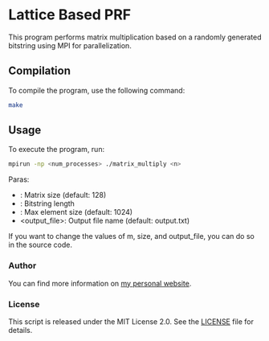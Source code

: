 # Lattice Based PRF

This program performs matrix multiplication based on a randomly generated bitstring using MPI for parallelization.

## Compilation

To compile the program, use the following command:

```bash
make
```

## Usage

To execute the program, run:

```bash
mpirun -np <num_processes> ./matrix_multiply <n>
```

Paras:
- <m>: Matrix size (default: 128)
- <n>: Bitstring length
- <size>: Max element size (default: 1024)
- <output_file>: Output file name (default: output.txt)

If you want to change the values of m, size, and output_file, you can do so in the source code.

### Author

You can find more information on [my personal website](https://www.fffmath.com/).

### License

This script is released under the MIT License 2.0. See the [LICENSE](LICENSE) file for details.
